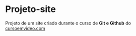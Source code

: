# Projeto-site
 Projeto de um site criado durante o curso de **Git e Github** do [cursoemvideo.com](https://https://www.cursoemvideo.com/)
